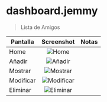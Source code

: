 # dashboard.jemmy

> Lista de Amigos 


| Pantalla     | Screenshot                                    | Notas |
| ------------- |:---------------------------------------------:| -----:|
| Home          |  ![Home](https://lh4.googleusercontent.com/HTo3TxvBL2kUXJa-vT6DN31oazoEuBoFOPaYYrIcQn_2GaqaenBsU_AINKEMW-N4HhWJf53Bi-mR1ow=w1366-h643 "Home")|       |
| Añadir        | ![Añadir](https://lh4.googleusercontent.com/SbA6H-JFivMBnsEAt4_lEOvwJvUoWa0Eq-CeWkFYej_VcitgJbjWW7iAZmycA2_hyFutWZnxmpgiq-A=w1366-h643 "Añadir")|       |
| Mostrar       | ![Mostrar](https://lh6.googleusercontent.com/KIg1pxMdBs_ja9XZeIbDjCeMfshzbB6QvkXmq3Iqk-4UIiaUFigZZjaM_A73DG9V_UW3v9Hcd6Kbyik=w1366-h643 "Mostrar")|       |
| Modificar     | ![Modificar](https://lh6.googleusercontent.com/H-KKQLvu81Qa8mHSAfDggWVbyVYofATHF4H6qOL4YvUB4Z1dvXUr3yKO1dHotCWZgVSgd_C2IrM-5lE=w1366-h643 "Modificar")|       |
| Eliminar      | ![Eliminar](https://lh4.googleusercontent.com/1UOWyPjtQv9G2NNvmnHOTWIcxLieIE0pG7EwXckOhdf6cRSFeHEZ5BZJvu3cmtMLHNlwMYiRuIXMoeA=w1366-h643 "Eliminar")|       |


